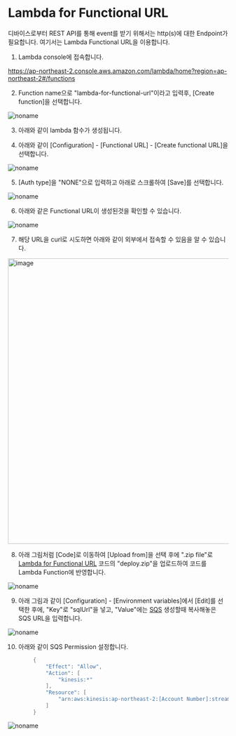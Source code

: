 # Lambda for Functional URL

디바이스로부터 REST API를 통해 event를 받기 위해서는 http(s)에 대한 Endpoint가 필요합니다. 여기서는 Lambda Functional URL을 이용합니다.


1) Lambda console에 접속합니다. 

https://ap-northeast-2.console.aws.amazon.com/lambda/home?region=ap-northeast-2#/functions

2) Function name으로 "lambda-for-functional-url"이라고 입력후, [Create function]을 선택합니다. 

![noname](https://user-images.githubusercontent.com/52392004/165222401-4e66f6f7-5711-4189-9521-867ec9c71294.png)


3) 아래와 같이 lambda 함수가 생성됩니다.



4) 아래와 같이 [Configuration] - [Functional URL] - [Create functional URL]을 선택합니다.

![noname](https://user-images.githubusercontent.com/52392004/165218030-00c79be7-c863-4c1d-b282-10a0b5f23ba8.png)

5) [Auth type]을 "NONE"으로 입력하고 아래로 스크롤하여 [Save]를 선택합니다.

![noname](https://user-images.githubusercontent.com/52392004/165218237-c78d26b7-1ce3-4bd4-ac63-b7ca8b71a37a.png)

6) 아래와 같은 Functional URL이 생성된것을 확인할 수 있습니다. 

![noname](https://user-images.githubusercontent.com/52392004/165218603-55d9c145-676e-4c40-a9f5-f46bb8a6d34f.png)

7) 해당 URL을 curl로 시도하면 아래와 같이 외부에서 접속할 수 있음을 알 수 있습니다. 

<img width="651" alt="image" src="https://user-images.githubusercontent.com/52392004/165218817-12df2433-5619-4c3c-b954-769674458305.png">

8) 아래 그림처럼 [Code]로 이동하여 [Upload from]을 선택 후에 ".zip file"로 [Lambda for Functional URL](https://github.com/kyopark2014/simple-data-aquisition-unit/tree/main/lambda-for-functional-url) 코드의 "deploy.zip"을 업로드하여 코드를 Lambda Function에 반영합니다. 


![noname](https://user-images.githubusercontent.com/52392004/165639767-eb743ea5-094d-4c51-a572-ef1c3aca4153.png)


9) 아래 그림과 같이 [Configuration] - [Environment variables]에서 [Edit]를 선택한 후에, "Key"로 "sqlUrl"을 넣고, "Value"에는 [SQS](https://github.com/kyopark2014/simple-data-aquisition-unit/blob/main/sqs.md) 생성할때 복사해놓은 SQS URL을 입력합니다.  

![noname](https://user-images.githubusercontent.com/52392004/165233595-94b2a8ac-97d9-47a1-9adb-84a50bf6907e.png) 

10) 아래와 같이 SQS Permission 설정합니다.

```java
        {
            "Effect": "Allow",
            "Action": [
                "kinesis:*"
            ],
            "Resource": [
                "arn:aws:kinesis:ap-northeast-2:[Account Number]:stream/*"
            ]
        }
```  

![noname](https://user-images.githubusercontent.com/52392004/165645667-f0d8ab69-b789-4e61-82df-20d23cfc0028.png)


